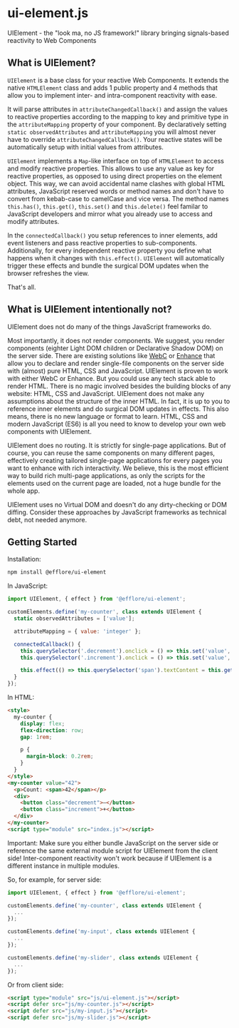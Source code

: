 # ui-element.js

UIElement - the "look ma, no JS framework!" library bringing signals-based reactivity to Web Components

## What is UIElement?

`UIElement` is a base class for your reactive Web Components. It extends the native `HTMLElement` class and adds 1 public property and 4 methods that allow you to implement inter- and intra-component reactivity with ease.

It will parse attributes in `attributeChangedCallback()` and assign the values to reactive properties according to the mapping to key and primitive type in the `attributeMapping` property of your component. By declaratively setting `static observedAttributes` and `attributeMapping` you will almost never have to override `attributeChangedCallback()`. Your reactive states will be automatically setup with initial values from attributes.

`UIElement` implements a `Map`-like interface on top of `HTMLElement` to access and modify reactive properties. This allows to use any value as key for reactive properties, as opposed to using direct properties on the element object. This way, we can avoid accidental name clashes with global HTML attributes, JavaScript reserved words or method names and don't have to convert from kebab-case to camelCase and vice versa. The method names `this.has()`, `this.get()`, `this.set()` and `this.delete()` feel familar to JavaScript developers and mirror what you already use to access and modify attributes.

In the `connectedCallback()` you setup references to inner elements, add event listeners and pass reactive properties to sub-components. Additionally, for every independent reactive property you define what happens when it changes with `this.effect()`. `UIElement` will automatically trigger these effects and bundle the surgical DOM updates when the browser refreshes the view.

That's all.

## What is UIElement intentionally not?

UIElement does not do many of the things JavaScript frameworks do.

Most importantly, it does not render components. We suggest, you render components (eighter Light DOM children or Declarative Shadow DOM) on the server side. There are existing solutions like [WebC](https://github.com/11ty/webc) or [Enhance](https://github.com/enhance-dev/enhance) that allow you to declare and render single-file components on the server side with (almost) pure HTML, CSS and JavaScript. UIElement is proven to work with either WebC or Enhance. But you could use any tech stack able to render HTML. There is no magic involved besides the building blocks of any website: HTML, CSS and JavaScript. UIElement does not make any assumptions about the structure of the inner HTML. In fact, it is up to you to reference inner elements and do surgical DOM updates in effects. This also means, there is no new language or format to learn. HTML, CSS and modern JavaScript (ES6) is all you need to know to develop your own web components with UIElement.

UIElement does no routing. It is strictly for single-page applications. But of course, you can reuse the same components on many different pages, effectively creating tailored single-page applications for every pages you want to enhance with rich interactivity. We believe, this is the most efficient way to build rich multi-page applications, as only the scripts for the elements used on the current page are loaded, not a huge bundle for the whole app.

UIElement uses no Virtual DOM and doesn't do any dirty-checking or DOM diffing. Consider these approaches by JavaScript frameworks as technical debt, not needed anymore.

## Getting Started

Installation:

```sh
npm install @efflore/ui-element
```

In JavaScript:

```js
import UIElement, { effect } from '@efflore/ui-element';

customElements.define('my-counter', class extends UIElement {
  static observedAttributes = ['value'];

  attributeMapping = { value: 'integer' };

  connectedCallback() {
    this.querySelector('.decrement').onclick = () => this.set('value', v => v - 1);
    this.querySelector('.increment').onclick = () => this.set('value', v => v + 1);

    this.effect(() => this.querySelector('span').textContent = this.get('value'));
  }
});
```

In HTML:

```html
<style>
  my-counter {
    display: flex;
    flex-direction: row;
    gap: 1rem;

    p {
      margin-block: 0.2rem;
    }
  }
</style>
<my-counter value="42">
  <p>Count: <span>42</span></p>
  <div>
    <button class="decrement">–</button>
    <button class="increment">+</button>
  </div>
</my-counter>
<script type="module" src="index.js"></script>
```

Important: Make sure you either bundle JavaScript on the server side or reference the same external module script for UIElement from the client side! Inter-component reactivity won't work because if UIElement is a different instance in multiple modules.

So, for example, for server side:

```js
import UIElement, { effect } from '@efflore/ui-element';

customElements.define('my-counter', class extends UIElement {
  ...
});

customElements.define('my-input', class extends UIElement {
  ...
});

customElements.define('my-slider', class extends UIElement {
  ...
});
```

Or from client side:

```html
<script type="module" src="js/ui-element.js"></script>
<script defer src="js/my-counter.js"></script>
<script defer src="js/my-input.js"></script>
<script defer src="js/my-slider.js"></script>
```
